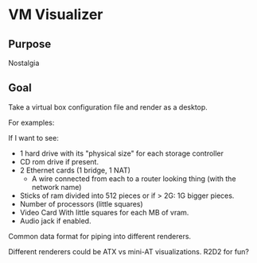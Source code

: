 # VM Visualizer

## Purpose
Nostalgia

## Goal
Take a virtual box configuration file and render as a desktop.

For examples:

If I want to see:
* 1 hard drive with its "physical size" for each storage controller
* CD rom drive if present.
* 2 Ethernet cards (1 bridge, 1 NAT)
  + A wire connected from each to a router looking thing (with the network name)
* Sticks of ram divided into 512 pieces or if > 2G: 1G bigger pieces.
* Number of processors (little squares)
* Video Card With little squares for each MB of vram.
* Audio jack if enabled.


Common data format for piping into different renderers.

Different renderers could be ATX vs mini-AT visualizations.
R2D2 for fun?



